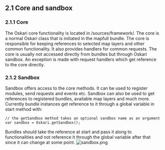 ## 2.1 Core and sandbox

### 2.1.1 Core

The Oskari core functionality is located in /sources/framework/. The core is a normal Oskari class that is initiated in the mapfull bundle. The core is responsible for keeping references to selected map layers and other common functionality. It also provides handlers for common requests. The core is usually not accessed directly from bundles but through Oskari sandbox. An exception is made with request handlers which get reference to the core directly.

### 2.1.2 Sandbox

Sandbox offers access to the core methods. It can be used to register modules, send requests and events etc. Sandbox can also be used to get references to registered bundles, available map layers and much more. Currently bundle instances get reference to it through a global variable in start method with:

```
// the getSandbox method takes an optional sandbox name as an argument
var sandbox = Oskari.getSandbox();
```

Bundles should take the reference at start and pass it along to functionalities and not reference it through the global variable after that since it can change at some point.
![sandbox.png](/assets/images/doc/sandbox.png)